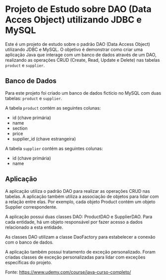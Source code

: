 # Projeto de Estudo sobre DAO (Data Acces Object) utilizando JDBC e MySQL

Este é um projeto de estudo sobre o padrão DAO (Data Access Object) utilizando JDBC e MySQL.
O objetivo é demonstrar como criar uma aplicação Java que interage com um banco de dados através de um DAO, realizando as operações CRUD (Create, Read, Update e Delete)
nas tabelas `product` e `supplier`.

## Banco de Dados
Para este projeto foi criado um banco de dados fictício no MySQL com duas tabelas: `product` e `supplier`. 

A tabela `product` contém as seguintes colunas:
- id (chave primária)
- name
- section
- price
- supplier_id (chave estrangeira)

A tabela `supplier` contém as seguintes colunas:
- id (chave primária)
- name

## Aplicação
A aplicação utiliza o padrão DAO para realizar as operações CRUD nas tabelas. 
A aplicação também utiliza a associação de objetos para lidar com a relação entre elas. Por exemplo, cada objeto Product contém um objeto Supplier correspondente.

A aplicação possui duas classes DAO: ProductDAO e SupplierDAO. Para cada entidade, há um objeto responsável por fazer acesso a dados relacionado a esta
entidade.

As classes DAO utilizam a classe DaoFactory para estabelecer a conexão com o banco de dados. 

A aplicação também possui tratamento de exceção personalizado. Foram criadas classes de exceção personalizadas para lidar com exceções específicas do projeto.

Fonte: https://www.udemy.com/course/java-curso-completo/

